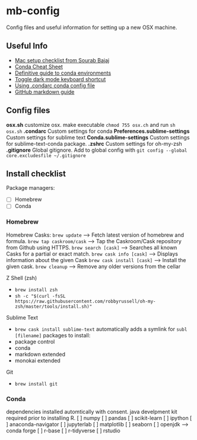 # mb-config
Config files and useful information for setting up a new OSX machine. 

## Useful Info 
- [Mac setup checklist from Sourab Bajaj](https://sourabhbajaj.com/mac-setup/)
- [Conda Cheat Sheet](https://docs.conda.io/projects/conda/en/4.6.0/_downloads/52a95608c49671267e40c689e0bc00ca/conda-cheatsheet.pdf)
- [Definitive guide to conda environments](https://towardsdatascience.com/a-guide-to-conda-environments-bc6180fc533)
- [Toggle dark mode keyboard shortcut](https://lifehacker.com/switch-between-dark-and-light-mode-on-your-mac-with-thi-1838488087)
- [Using .condarc conda config file](https://docs.conda.io/projects/conda/en/latest/user-guide/configuration/use-condarc.html#creating-and-editing)
- [GitHub markdown guide](https://help.github.com/en/github/writing-on-github/basic-writing-and-formatting-syntax)

## Config files

**osx.sh**
customize osx. make executable `chmod 755 osx.ch` and run `sh osx.sh` 
**.condarc**
Custom settings for conda
**Preferences.sublime-settings**
Custom settings for sublime text
**Conda.sublime-settings**
Custom settings for sublime-text-conda package. 
**.zshrc**
Custom settings for oh-my-zsh
**.gitignore**
Global gitignore. Add to global config with `git config --global core.excludesfile ~/.gitignore` 

## Install checklist

Package managers:
- [ ] Homebrew
- [ ] Conda 

### Homebrew

Homebrew Casks: 
`brew update` --> Fetch latest version of homebrew and formula.
`brew tap caskroom/cask` --> Tap the Caskroom/Cask repository from Github using HTTPS.
`brew search [cask]` --> Searches all known Casks for a partial or exact match.
`brew cask info [cask]` --> Displays information about the given Cask
`brew cask install [cask]` --> Install the given cask.
`brew cleanup` --> Remove any older versions from the cellar       

Z Shell (zsh) 
- `brew install zsh` 
- `sh -c "$(curl -fsSL https://raw.githubusercontent.com/robbyrussell/oh-my-zsh/master/tools/install.sh)"`  

Sublime Text 
- `brew cask install sublime-text`
automatically adds a symlink for `subl [filename]` 
packages to install: 
- package control
- conda
- markdown extended
- monokai extended

Git 
- `brew install git` 

### Conda
dependencies installed automtically with consent. java develpment kit required prior to installing R.
[ ] numpy
[ ] pandas 
[ ] scikit-learn
[ ] ipython
[ ] anaconda-navigator
[ ] jupyterlab 
[ ] matplotlib
[ ] seaborn
[ ] openjdk  --> conda forge 
[ ] r-base
[ ] r-tidyverse
[ ] rstudio



